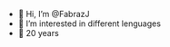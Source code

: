 - 👋 Hi, I’m @FabrazJ
- 👀 I’m interested in different lenguages
- 🌱 20 years

<!---
FabrazJ/FabrazJ is a ✨ special ✨ repository because its `README.md` (this file) appears on your GitHub profile.
You can click the Preview link to take a look at your changes.
--->
